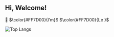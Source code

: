 ## Hi, Welcome!<br>
👋
$\color{#FF7D00}{I’m}$
$\color{#FF7D00}{Le }$
<br>

![Top Langs](https://github-readme-stats.vercel.app/api/top-langs/?username=WilliamLele&layout=compact&theme=tokyonight)



<!---
WilliamLele/WilliamLele is a ✨ special ✨ repository because its `README.md` (this file) appears on your GitHub profile.
You can click the Preview link to take a look at your changes.
--->
